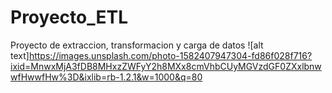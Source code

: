 # Proyecto_ETL
Proyecto de extraccion, transformacion y carga de datos
![alt text]https://images.unsplash.com/photo-1582407947304-fd86f028f716?ixid=MnwxMjA3fDB8MHxzZWFyY2h8MXx8cmVhbCUyMGVzdGF0ZXxlbnwwfHwwfHw%3D&ixlib=rb-1.2.1&w=1000&q=80
